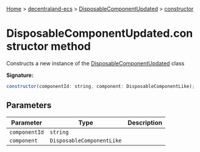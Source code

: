 [Home](./index) &gt; [decentraland-ecs](./decentraland-ecs.md) &gt; [DisposableComponentUpdated](./decentraland-ecs.disposablecomponentupdated.md) &gt; [constructor](./decentraland-ecs.disposablecomponentupdated.constructor.md)

# DisposableComponentUpdated.constructor method

Constructs a new instance of the [DisposableComponentUpdated](./decentraland-ecs.disposablecomponentupdated.md) class

**Signature:**
```javascript
constructor(componentId: string, component: DisposableComponentLike);
```

## Parameters

|  Parameter | Type | Description |
|  --- | --- | --- |
|  `componentId` | `string` |  |
|  `component` | `DisposableComponentLike` |  |

